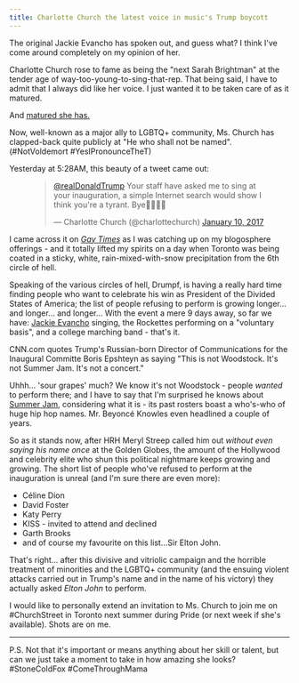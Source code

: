 ```yaml
---
title: Charlotte Church the latest voice in music's Trump boycott
---
```


The original Jackie Evancho has spoken out, and guess what? I think I've come around completely on my opinion of her. 

Charlotte Church rose to fame as being the "next Sarah Brightman" at the tender age of way-too-young-to-sing-that-rep. That being said, I have to admit that I always did like her voice. I just wanted it to be taken care of as it matured. 

And [matured she has.](http://charlottechurchmusic.com/)

Now, well-known as a major ally to LGBTQ+ community, Ms. Church has clapped-back quite publicly at "He who shall not be named". (#NotVoldemort #YesIPronounceTheT)

Yesterday at 5:28AM, this beauty of a tweet came out: 

<figure data-type="image">
<blockquote class="twitter-tweet" data-lang="en"><p lang="en" dir="ltr"><a href="https://twitter.com/realDonaldTrump">@realDonaldTrump</a> Your staff have asked me to sing at your inauguration, a simple Internet search would show I think you&#39;re a tyrant. Bye💩💩💩💩</p>&mdash; Charlotte Church (@charlottechurch) <a href="https://twitter.com/charlottechurch/status/818766435703025664">January 10, 2017</a></blockquote>
<script async src="//platform.twitter.com/widgets.js" charset="utf-8"></script>
</figure>

I came across it on [*Gay Times*](www.gaytimes.co.uk) as I was catching up on my blogosphere offerings - and it totally lifted my spirits on a day when Toronto was being coated in a sticky, white, rain-mixed-with-snow precipitation from the 6th circle of hell.

Speaking of the various circles of hell, Drumpf, is having a really hard time finding people who want to celebrate his win as President of the Divided States of America; the list of people refusing to perform is growing longer... and longer... and longer... With the event a mere 9 days away, so far we have: [Jackie Evancho](/bocelli-evancho-trump/) singing, the Rockettes performing on a "voluntary basis", and a college marching band - that's it. 

CNN.com quotes Trump's Russian-born Director of Communications for the Inaugural Committe Boris Epshteyn as saying "This is not Woodstock. It's not Summer Jam. It's not a concert." 

Uhhh... 'sour grapes' much? We know it's not Woodstock - people *wanted* to perform there; and I have to say that I'm surprised he knows about [Summer Jam](https://en.wikipedia.org/wiki/Summer_Jam), considering what it is - its past rosters boast a who's-who of huge hip hop names. Mr. Beyoncé Knowles even headlined a couple of years. 

So as it stands now, after HRH Meryl Streep called him out *without even saying his name once* at the Golden Globes, the amount of the Hollywood and celebrity elite who shun this political nightmare keeps growing and growing. The short list of people who've refused to perform at the inauguration is unreal (and I'm sure there are even more): 

<ul class="nospace">

<li>Céline Dion
<li>David Foster
<li>Katy Perry
<li>KISS - invited to attend and declined
<li>Garth Brooks
<li>and of course my favourite on this list...Sir Elton John. 

</ul>

That's right... after this divisive and vitriolic campaign and the horrible treatment of minorities and the LGBTQ+ community (and the ensuing violent attacks carried out in Trump's name and in the name of his victory) they actually asked *Elton John* to perform. 

I would like to personally extend an invitation to Ms. Church to join me on #ChurchStreet in Toronto next summer during Pride (or next week if she's available). Shots are on me.
***
P.S. Not that it's important or means anything about her skill or talent, but can we just take a moment to take in how amazing she looks? #StoneColdFox #ComeThroughMama
